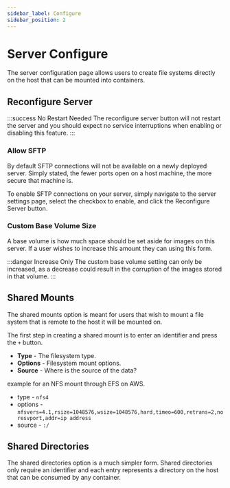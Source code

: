 ```yaml
---
sidebar_label: Configure
sidebar_position: 2
---
```


# Server Configure

The server configuration page allows users to create file systems directly on the host that can be mounted into containers.

## Reconfigure Server

:::success No Restart Needed
The reconfigure server button will not restart the server and you should expect no service interruptions when enabling or disabling this feature.
:::

### Allow SFTP

By default SFTP connections will not be available on a newly deployed server. Simply stated, the fewer ports open on a host machine, the more secure that machine is.

To enable SFTP connections on your server, simply navigate to the server settings page, select the checkbox to enable, and click the Reconfigure Server button.


### Custom Base Volume Size

A base volume is how much space should be set aside for images on this server. If a user wishes to increase this amount they can using this form.

:::danger Increase Only
The custom base volume setting can only be increased, as a decrease could result in the corruption of the images stored in that volume.
:::


## Shared Mounts

The shared mounts option is meant for users that wish to mount a file system that is remote to the host it will be mounted on.

The first step in creating a shared mount is to enter an identifier and press the `+` button.

- **Type** - The filesystem type.
- **Options** - Filesystem mount options.
- **Source** - Where is the source of the data?

example for an NFS mount through EFS on AWS.

- type - `nfs4`
- options - `nfsvers=4.1,rsize=1048576,wsize=1048576,hard,timeo=600,retrans=2,noresvport,addr=ip address`
- source - `:/`

## Shared Directories

The shared directories option is a much simpler form. Shared directories only require an identifier and each entry represents a directory on the host that can be consumed by any container.

